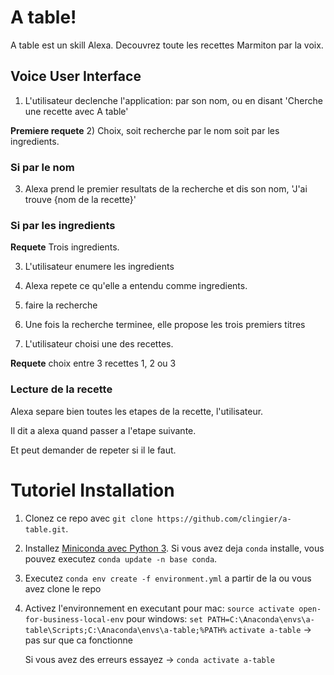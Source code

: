 # A table!

A table est un skill Alexa. Decouvrez toute les recettes Marmiton par la voix.

## Voice User Interface

1) L'utilisateur declenche l'application: par son nom, ou en disant 'Cherche une recette avec A table'

**Premiere requete**
2) Choix, soit recherche par le nom soit par les ingredients.

### Si par le nom

3) Alexa prend le premier resultats de la recherche et dis son nom, 'J'ai trouve {nom de la recette}'


### Si par les ingredients

**Requete** Trois ingredients.

3) L'utilisateur enumere les ingredients

4) Alexa repete ce qu'elle a entendu comme ingredients. 

6) faire la recherche

7) Une fois la recherche terminee, elle propose les trois premiers titres

8) L'utilisateur choisi une des recettes.

**Requete** choix entre 3 recettes 1, 2 ou 3

### Lecture de la recette

Alexa separe bien toutes les etapes de la recette, l'utilisateur.

Il dit a alexa quand passer a l'etape suivante.

Et peut demander de repeter si il le faut.

# Tutoriel Installation

1. Clonez ce repo avec `git clone https://github.com/clingier/a-table.git`.
2. Installez [Miniconda avec Python 3](https://conda.io/miniconda.html).
   Si vous avez deja `conda` installe, vous pouvez executez `conda update -n base conda`.
3. Executez `conda env create -f environment.yml` a partir de la ou vous avez clone le repo
4. Activez l'environnement en executant
    pour mac:
        `source activate open-for-business-local-env`
    pour windows:
        `set PATH=C:\Anaconda\envs\a-table\Scripts;C:\Anaconda\envs\a-table;%PATH%`
        `activate a-table` -> pas sur que ca fonctionne

    Si vous avez des erreurs essayez -> `conda activate a-table`